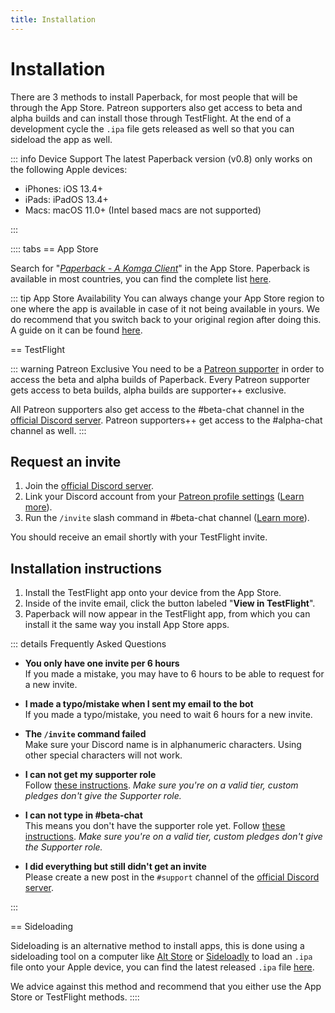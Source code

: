 ```yaml
---
title: Installation
---
```


# Installation

There are 3 methods to install Paperback, for most people that will be through the App Store. Patreon supporters also get access to beta and alpha builds and can install those through TestFlight. At the end of a development cycle the `.ipa` file gets released as well so that you can sideload the app as well.

::: info Device Support
The latest Paperback version (v0.8) only works on the following Apple devices:

-   iPhones: iOS 13.4+
-   iPads: iPadOS 13.4+
-   Macs: macOS 11.0+ (Intel based macs are not supported)

:::

:::: tabs
== App Store

Search for "[_Paperback - A Komga Client_](https://apps.apple.com/gb/app/paperback-a-komga-client/id1626613373)" in the App Store. Paperback is available in most countries, you can find the complete list [here](/guides/getting-started/availability).

::: tip App Store Availability
You can always change your App Store region to one where the app is available in case of it not being available in yours. We do recommend that you switch back to your original region after doing this. A guide on it can be found [here](https://support.apple.com/en-us/HT201389).

== TestFlight

::: warning Patreon Exclusive
You need to be a [Patreon supporter](https://patreon.com/FaizanDurrani) in order to access the beta and alpha builds of Paperback. Every Patreon supporter gets access to beta builds, alpha builds are supporter++ exclusive.

All Patreon supporters also get access to the #beta-chat channel in the [official Discord server](https://discord.paperback.moe). Patreon supporters++ get access to the #alpha-chat channel as well.
:::

## Request an invite

1. Join the [official Discord server](https://discord.paperback.moe).
2. Link your Discord account from your [Patreon profile settings](https://www.patreon.com/settings/profile) ([Learn more](https://support.patreon.com/hc/en-us/articles/212052266-Get-my-Discord-role)).
3. Run the `/invite` slash command in #beta-chat channel ([Learn more](https://discord.com/blog/slash-commands-are-here)).

You should receive an email shortly with your TestFlight invite.

## Installation instructions

1. Install the TestFlight app onto your device from the App Store.
2. Inside of the invite email, click the button labeled "**View in TestFlight**".
3. Paperback will now appear in the TestFlight app, from which you can install it the same way you install App Store apps.

::: details Frequently Asked Questions

-   **You only have one invite per 6 hours**  
    If you made a mistake, you may have to 6 hours to be able to request for a new invite.

-   **I made a typo/mistake when I sent my email to the bot**  
    If you made a typo/mistake, you need to wait 6 hours for a new invite.

-   **The `/invite` command failed**  
    Make sure your Discord name is in alphanumeric characters. Using other special characters will not work.

-   **I can not get my supporter role**  
    Follow [these instructions](/guides/getting-started/installation#request-an-invite). _Make sure you're on a valid tier, custom pledges don't give the Supporter role._

-   **I can not type in #beta-chat**  
    This means you don't have the supporter role yet. Follow [these instructions](/guides/getting-started/installation#request-an-invite). _Make sure you're on a valid tier, custom pledges don't give the Supporter role._

-   **I did everything but still didn't get an invite**  
    Please create a new post in the `#support` channel of the [official Discord server](https://discord.paperback.moe).

:::

== Sideloading

Sideloading is an alternative method to install apps, this is done using a sideloading tool on a computer like [Alt Store]() or [Sideloadly]() to load an `.ipa` file onto your Apple device, you can find the latest released `.ipa` file [here](https://github.com/Paperback-iOS/app/releases/latest).

We advice against this method and recommend that you either use the App Store or TestFlight methods.
::::
